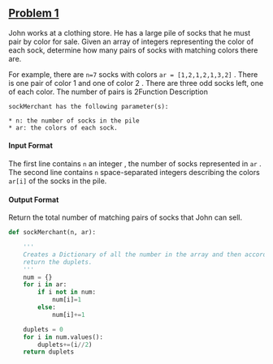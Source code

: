 ## [Problem 1](https://www.hackerrank.com/challenges/sock-merchant/problem?h_l=interview&playlist_slugs%5B%5D=interview-preparation-kit&playlist_slugs%5B%5D=warmup)

John works at a clothing store. He has a large pile of socks that he must pair by color for sale. Given an array of integers representing the color of each sock, determine how many pairs of socks with matching colors there are.

For example, there are `n=7` socks with colors `ar = [1,2,1,2,1,3,2]` . There is one pair of color 1 and one of color 2 . There are three odd socks left, one of each color. The number of pairs is 2Function Description


```
sockMerchant has the following parameter(s):

* n: the number of socks in the pile
* ar: the colors of each sock.
```
#### Input Format

The first line contains `n` an integer , the number of socks represented in `ar` . 
The second line contains `n` space-separated integers describing the colors `ar[i]` of the socks in the pile.


#### Output Format

Return the total number of matching pairs of socks that John can sell.

```python
def sockMerchant(n, ar):

    '''
    Creates a Dictionary of all the number in the array and then accordingly
    return the duplets.
    '''
    num = {}
    for i in ar:
        if i not in num:
            num[i]=1
        else:
            num[i]+=1

    duplets = 0
    for i in num.values():
        duplets+=(i//2)
    return duplets     
```
